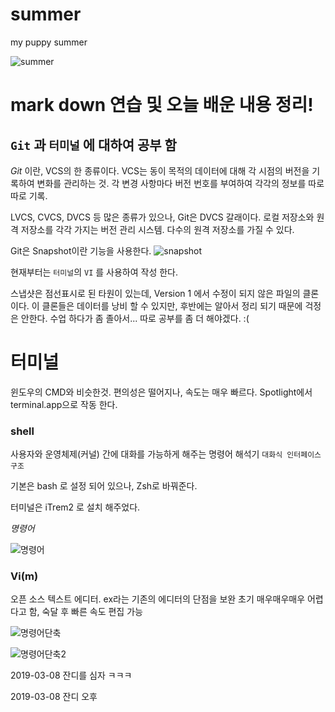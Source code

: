 # summer
my puppy summer


![summer](https://user-images.githubusercontent.com/48010847/53946034-3ff2d980-4106-11e9-8c3f-1937d15edab8.jpg)

# mark down 연습 및 오늘 배운 내용 정리! 

## `Git` 과 `터미널` 에 대하여 공부 함

*Git* 이란, VCS의 한 종류이다. VCS는 동이 목적의 데이터에 대해 각 시점의 버전을 기록하여 변화를 관리하는 것.
각 변경 사항마다 버전 번호를 부여하여 각각의 정보를 따로 따로 기록. 

LVCS, CVCS, DVCS 등 많은 종류가 있으나, Git은 DVCS 갈래이다. 
로컬 저장소와 원격 저장소를 각각 가지는 버전 관리 시스템. 다수의 원격 저장소를 가질 수 있다.

Git은 Snapshot이란 기능을 사용한다. 
![snapshot](https://user-images.githubusercontent.com/48010847/53946942-23f03780-4108-11e9-9329-ccfdd012607f.jpeg)

현재부터는 `터미널`의 `VI` 를 사용하여 작성 한다. 

스냅샷은 점선표시로 된 타원이 있는데, Version 1 에서 수정이 되지 않은
파일의 클론이다. 이 클론들은 데이터를 낭비 할 수 있지만, 후반에는 
알아서 정리 되기 때문에 걱정은 안한다. 
수업 하다가 좀 졸아서... 따로 공부를 좀 더 해야겠다. :(

# 터미널 

윈도우의 CMD와 비슷한것. 
편의성은 떨어지나, 속도는 매우 빠르다.
Spotlight에서 terminal.app으로 작동 한다. 

### shell

사용자와 운영체제(커널) 간에 대화를 가능하게 해주는 명령어 해석기
`대화식 인터페이스 구조`

기본은 bash 로 설정 되어 있으나, Zsh로 바꿔준다. 

터미널은 iTrem2 로 설치 해주었다.

*명령어*

![명령어](https://user-images.githubusercontent.com/48010847/53949110-b98dc600-410c-11e9-991c-0f2fc4122f14.jpeg)


### Vi(m)

오픈 소스 텍스트 에디터. 
ex라는 기존의 에디터의 단점을 보완
초기 매우매우매우 어렵다고 함, 숙달 후 빠른 속도 편집 가능

![명령어단축](https://user-images.githubusercontent.com/48010847/53949401-52244600-410d-11e9-8651-efb3a65d2677.jpeg)

![명령어단축2](https://user-images.githubusercontent.com/48010847/53949601-b7783700-410d-11e9-8a65-91b0d22ab7b3.jpeg)

2019-03-08 잔디를 심자 ㅋㅋㅋ

2019-03-08 잔디 오후

